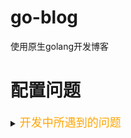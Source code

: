 # go-blog
使用原生golang开发博客


# 配置问题



<details>
<summary><font size="4" color="orange">开发中所遇到的问题</font></summary>
  
<pre><code>
开发中所遇到的问题
- 问题1：未更改golang语句中的连接数据库密码，导致不能正确连接数据库。
![图片](https://user-images.githubusercontent.com/102449999/184500068-d84b5dde-fbd1-4c6d-bd1b-1d2a9ecd0040.png)
</code></pre>
</details>

